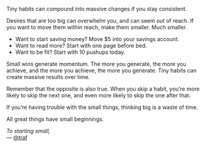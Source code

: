 Tiny habits can compound into massive changes if you stay consistent.

Desires that are too big can overwhelm you, and can seem out of reach. If you want to move them within reach, make them smaller. Much smaller.

- Want to start saving money? Move $5 into your savings account.
- Want to read more? Start with one page before bed.
- Want to be fit? Start with 10 pushups today.

Small wins generate momentum. The more you generate, the more you achieve, and the more you achieve, the more you generate. Tiny habits can create massive results over time.

Remember that the opposite is also true. When you skip a habit, you’re more likely to skip the next one, and even more likely to skip the one after that.

If you’re having trouble with the small things, thinking big is a waste of time.

All great things have small beginnings. 

*To starting small,*  
— [@traf](https://twitter.com/traf)